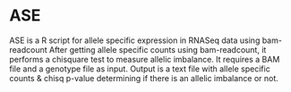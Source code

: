 # ASE 
ASE is a R script for allele specific expression in RNASeq data using bam-readcount
After getting allele specific counts using bam-readcount, it performs a chisquare test to measure allelic imbalance.
It requires a BAM file and a genotype file as input.
Output is a text file with allele specific counts & chisq p-value determining if there is an allelic imbalance or not.
